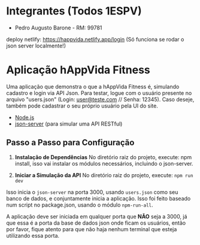 # Integrantes (Todos 1ESPV)
- Pedro Augusto Barone - RM: 99781


deploy netlify: https://happvida.netlify.app/login (Só funciona se rodar o json server localmente!)

# Aplicação hAppVida Fitness
Uma aplicação que demonstra o que a hAppVida Fitness é, simulando cadastro e login via API Json.
Para testar, logue com o usuário presente no arquivo "users.json" (Login: user@teste.com // Senha: 12345). Caso deseje, também pode cadastrar o seu próprio usuário pela UI do site.

- [Node.js](https://nodejs.org/en/)
- [json-server](https://www.npmjs.com/package/json-server) (para simular uma API RESTful)

## Passo a Passo para Configuração

1. **Instalação de Dependências**
   No diretório raiz do projeto, execute:
npm install, isso vai instalar os módulos necessários, incluindo o json-server.

2. **Iniciar a Simulação da API**
No diretório raiz do projeto, execute:
`npm run dev`

Isso inicia o `json-server` na porta 3000, usando `users.json` como seu banco de dados, e conjuntamente inicia a aplicação. 
Isso foi feito baseado num script no package.json, usando o módulo `npm-run-all`.


A aplicação deve ser iniciada em qualquer porta que **NÃO** seja a 3000, já que essa é a porta da base de dados json onde ficam os usuários, então por favor, fique atento para que não haja nenhum terminal que esteja utilizando essa porta.


